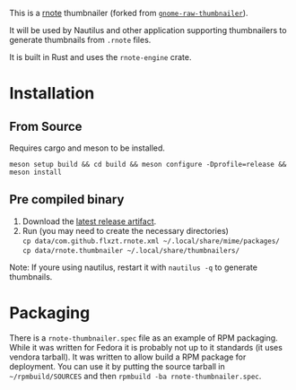 This is a [rnote](https://github.com/flxzt/rnote) thumbnailer (forked from [`gnome-raw-thumbnailer`](https://gitlab.gnome.org/World/gnome-raw-thumbnailer)).

It will be used by Nautilus and other application supporting
thumbnailers to generate thumbnails from `.rnote` files.

It is built in Rust and uses the `rnote-engine` crate.

# Installation

## From Source

Requires cargo and meson to be installed.

`meson setup build && cd build && meson configure -Dprofile=release && meson install`

## Pre compiled binary

1. Download the [latest release artifact](https://github.com/ayykamp/rnote-thumbnailer/releases/latest).
2. Run (you may need to create the necessary directories) \
  `cp data/com.github.flxzt.rnote.xml ~/.local/share/mime/packages/` \
  `cp data/rnote.thumbnailer ~/.local/share/thumbnailers/`

Note: If youre using nautilus, restart it with `nautilus -q` to generate thumbnails.

# Packaging

There is a `rnote-thumbnailer.spec` file as an example of RPM
packaging.  While it was written for Fedora it is probably not up to
it standards (it uses vendora tarball). It was written to allow build
a RPM package for deployment. You can use it by putting the source
tarball in `~/rpmbuild/SOURCES` and then `rpmbuild -ba rnote-thumbnailer.spec`.
